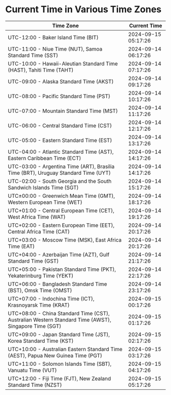 # Current Time in Various Time Zones

| Time Zone | Current Time |
|-----------|--------------|
| UTC-12:00 - Baker Island Time (BIT) | 2024-09-15 05:17:26 |
| UTC-11:00 - Niue Time (NUT), Samoa Standard Time (SST) | 2024-09-14 06:17:26 |
| UTC-10:00 - Hawaii-Aleutian Standard Time (HAST), Tahiti Time (TAHT) | 2024-09-14 07:17:26 |
| UTC-09:00 - Alaska Standard Time (AKST) | 2024-09-14 09:17:26 |
| UTC-08:00 - Pacific Standard Time (PST) | 2024-09-14 10:17:26 |
| UTC-07:00 - Mountain Standard Time (MST) | 2024-09-14 11:17:26 |
| UTC-06:00 - Central Standard Time (CST) | 2024-09-14 12:17:26 |
| UTC-05:00 - Eastern Standard Time (EST) | 2024-09-14 13:17:26 |
| UTC-04:00 - Atlantic Standard Time (AST), Eastern Caribbean Time (ECT) | 2024-09-14 14:17:26 |
| UTC-03:00 - Argentina Time (ART), Brasília Time (BRT), Uruguay Standard Time (UYT) | 2024-09-14 14:17:26 |
| UTC-02:00 - South Georgia and the South Sandwich Islands Time (SGT) | 2024-09-14 15:17:26 |
| UTC±00:00 - Greenwich Mean Time (GMT), Western European Time (WET) | 2024-09-14 18:17:26 |
| UTC+01:00 - Central European Time (CET), West Africa Time (WAT) | 2024-09-14 19:17:26 |
| UTC+02:00 - Eastern European Time (EET), Central Africa Time (CAT) | 2024-09-14 20:17:26 |
| UTC+03:00 - Moscow Time (MSK), East Africa Time (EAT) | 2024-09-14 20:17:26 |
| UTC+04:00 - Azerbaijan Time (AZT), Gulf Standard Time (GST) | 2024-09-14 21:17:26 |
| UTC+05:00 - Pakistan Standard Time (PKT), Yekaterinburg Time (YEKT) | 2024-09-14 22:17:26 |
| UTC+06:00 - Bangladesh Standard Time (BST), Omsk Time (OMST) | 2024-09-14 23:17:26 |
| UTC+07:00 - Indochina Time (ICT), Krasnoyarsk Time (KRAT) | 2024-09-15 00:17:26 |
| UTC+08:00 - China Standard Time (CST), Australian Western Standard Time (AWST), Singapore Time (SGT) | 2024-09-15 01:17:26 |
| UTC+09:00 - Japan Standard Time (JST), Korea Standard Time (KST) | 2024-09-15 02:17:26 |
| UTC+10:00 - Australian Eastern Standard Time (AEST), Papua New Guinea Time (PGT) | 2024-09-15 03:17:26 |
| UTC+11:00 - Solomon Islands Time (SBT), Vanuatu Time (VUT) | 2024-09-15 04:17:26 |
| UTC+12:00 - Fiji Time (FJT), New Zealand Standard Time (NZST) | 2024-09-15 05:17:26 |
